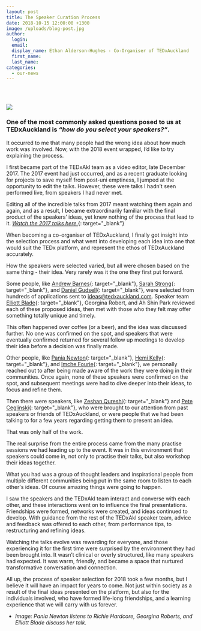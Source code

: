 ```yaml
---
layout: post
title: The Speaker Curation Process
date: 2018-10-15 12:00:00 +1300
image: /uploads/blog-post.jpg
author:
  login:
  email:
  display_name: Ethan Alderson-Hughes - Co-Organiser of TEDxAuckland
  first_name:
  last_name:
categories:
  - our-news
---
```


### &nbsp;

![](/uploads/blog-post-1.jpg)

### One of the most commonly asked questions posed to us at TEDxAuckland is *“how do you select your speakers?”*.

It occurred to me that many people had the wrong idea about how much work was involved. Now, with the 2018 event wrapped, I’d like to try explaining the process.

I first became part of the TEDxAkl team as a video editor, late December 2017. The 2017 event had just occurred, and as a recent graduate looking for projects to save myself from post-uni emptiness, I jumped at the opportunity to edit the talks. However, these were talks I hadn’t seen performed live, from speakers I had never met.

Editing all of the incredible talks from 2017 meant watching them again and again, and as a result, I became extraordinarily familiar with the final product of the speakers’ ideas, yet knew nothing of the process that lead to it.&nbsp;[*Watch the 2017 talks here.*](https://youtu.be/EKBKqcaHOIg?list=PLcm2pIIAwlDtn58jNUEqyRUgUuNJ8Qjdd){: target="_blank"}

When becoming a co-organiser of TEDxAuckland, I finally got insight into the selection process and what went into developing each idea into one that would suit the TEDx platform, and represent the ethos of TEDxAuckland accurately.

How the speakers were selected varied, but all were chosen based on the same thing - their idea. Very rarely was it the one they first put forward.

Some people, like [Andrew Barnes](https://tedxauckland.com/people/andrew-barnes/){: target="_blank"}, [Sarah Strong](https://tedxauckland.com/people/sarah/){: target="_blank"}, and [Daniel Gudsell](https://tedxauckland.com/people/daniel-gudsell/){: target="_blank"}, were selected from hundreds of applications sent to ideas@tedxauckland.com. Speaker team [Elliott Blade](https://tedxauckland.com/an-interview-with-elliott-blade-tedxauckland-licensee/){: target="_blank"}, Georgina Robert, and Ah Shin Park reviewed each of these proposed ideas, then met with those who they felt may offer something totally unique and timely.&nbsp;

This often happened over coffee (or a beer), and the idea was discussed further. No one was confirmed on the spot, and speakers that were eventually confirmed returned for several follow up meetings to develop their idea before a decision was finally made. &nbsp;&nbsp;&nbsp;

Other people, like [Pania Newton](https://tedxauckland.com/people/pania-newton/){: target="_blank"}, [Hemi Kelly](https://tedxauckland.com/people/hemi-kelly/){: target="_blank"}, and [Imche Fourie](https://tedxauckland.com/people/imche-fourie/){: target="_blank"}, we personally reached out to after being made aware of the work they were doing in their communities. Once again, none of these speakers were confirmed on the spot, and subsequent meetings were had to dive deeper into their ideas, to focus and refine them.

Then there were speakers, like [Zeshan Qureshi](https://tedxauckland.com/people/zeshan-qureshi/){: target="_blank"} and [Pete Ceglinski](https://tedxauckland.com/people/pete-ceglinski/){: target="_blank"}, who were brought to our attention from past speakers or friends of TEDxAuckland, or were people that we had been talking to for a few years regarding getting them to present an idea.

That was only half of the work.

The real surprise from the entire process came from the many practise sessions we had leading up to the event. It was in this environment that speakers could come in, not only to practise their talks, but also workshop their ideas together.

What you had was a group of thought leaders and inspirational people from multiple different communities being put in the same room to listen to each other's ideas. Of course amazing things were going to happen.

I saw the speakers and the TEDxAkl team interact and converse with each other, and these interactions went on to influence the final presentations. Friendships were formed, networks were created, and ideas continued to develop. With guidance from the rest of the TEDxAkl speaker team, advice and feedback was offered to each other, from performance tips, to restructuring and refining ideas. &nbsp;

Watching the talks evolve was rewarding for everyone, and those experiencing it for the first time were surprised by the environment they had been brought into. It wasn’t clinical or overly structured, like many speakers had expected. It was warm, friendly, and became a space that nurtured transformative conversation and connection.

All up, the process of speaker selection for 2018 took a few months, but I believe it will have an impact for years to come. Not just within society as a result of the final ideas presented on the platform, but also for the individuals involved, who have formed life-long friendships, and a learning experience that we will carry with us forever. &nbsp;

* *Image: Pania Newton listens to Richie Hardcore, Georgina Roberts, and Elliott Blade discuss her talk.*